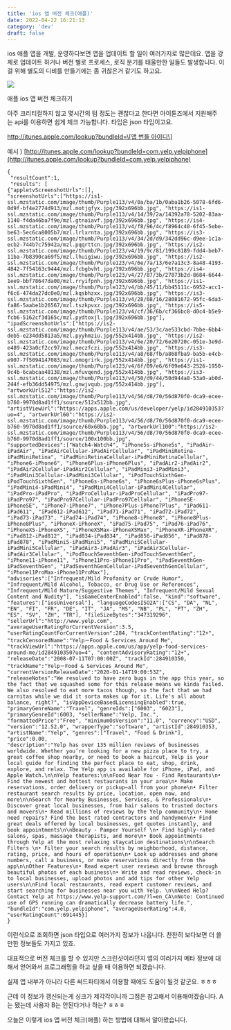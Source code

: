 ```yaml
---
title: 'ios 앱 버전 체크(애플)'
date: 2022-04-22 16:21:13
category: 'dev'
draft: false
---
```


ios 애플 앱을 개발, 운영하다보면 앱을 업데이트 할 일이 여러가지로 많은데요. 앱을 강제로 업데이트 하거나 버전 별로 프로세스, 로직 분기를 태울만한 일들도 발생합니다. 이걸 위해 별도의 디비를 만들기에는 좀 귀찮은거 같기도 하고요. 

![](https://blog.kakaocdn.net/dn/3FFWk/btqBgdwO8oI/DO9SOVtkkbiPeHZ6eVkwX1/img.png)

애플 ios 앱 버전 체크하기

아주 크리티컬하지 않고 몇시간의 텀 정도는 괜찮다고 한다면 아이튠즈에서 지원해주는 api를 이용하면 쉽게 체크 가능합니다. 타입은 json 타입이고요.   
  
http://itunes.apple.com/lookup?bundleId=\[앱 번들 아이디\]  
  
예시 ) [http://itunes.apple.com/lookup?bundleId=com.yelp.yelpiphone](http://itunes.apple.com/lookup?bundleId=com.yelp.yelpiphone)

    {
     "resultCount":1,
     "results": [
    {"appletvScreenshotUrls":[], 
    "screenshotUrls":["https://is1-ssl.mzstatic.com/image/thumb/Purple113/v4/0a/ba/1b/0aba1b26-5078-6fd6-0d9f-bf4e2774d913/mzl.motjgfyx.jpg/392x696bb.jpg", "https://is1-ssl.mzstatic.com/image/thumb/Purple113/v4/14/39/2a/14392a78-5202-83aa-1140-f4da46ba7f9e/mzl.gtnaiavf.jpg/392x696bb.jpg", "https://is4-ssl.mzstatic.com/image/thumb/Purple113/v4/f8/96/4c/f8964c40-6f45-5ebe-be63-5ec6ca8005b7/mzl.lrlxrnta.jpg/392x696bb.jpg", "https://is3-ssl.mzstatic.com/image/thumb/Purple113/v4/34/2d/d9/342dd96c-d9ee-1c1a-ecb2-744b7c75942a/mzl.pqqrttcn.jpg/392x696bb.jpg", "https://is2-ssl.mzstatic.com/image/thumb/Purple123/v4/19/9c/81/199c8189-fdd4-beb7-11ba-7b8390ca69f5/mzl.lhuigiwu.jpg/392x696bb.jpg", "https://is2-ssl.mzstatic.com/image/thumb/Purple123/v4/6e/7a/13/6e7a13c3-8a48-4193-4842-7f54163c9444/mzl.fcbgbvht.jpg/392x696bb.jpg", "https://is4-ssl.mzstatic.com/image/thumb/Purple123/v4/27/87/3b/27873b2d-8684-6644-1ee9-bbf78647da00/mzl.rryifpnh.jpg/392x696bb.jpg", "https://is1-ssl.mzstatic.com/image/thumb/Purple123/v4/bb/45/11/bb45111c-6952-acc1-f6c6-474da27dc0e0/mzl.kqsbhzxx.jpg/392x696bb.jpg", "https://is3-ssl.mzstatic.com/image/thumb/Purple113/v4/28/08/16/28081672-95fc-6da3-fa86-5aabe1b26567/mzl.tszkpvxz.jpg/392x696bb.jpg", "https://is5-ssl.mzstatic.com/image/thumb/Purple123/v4/cf/36/6b/cf366bc8-d0c4-b5e9-fcb6-5162cf3d165c/mzl.pydtoxjl.jpg/392x696bb.jpg"], 
    "ipadScreenshotUrls":["https://is2-ssl.mzstatic.com/image/thumb/Purple113/v4/ae/53/3c/ae533cbd-7bbe-6bb4-deb5-e234dd5813a5/mzl.pyyhmziu.jpg/552x414bb.jpg", "https://is2-ssl.mzstatic.com/image/thumb/Purple113/v4/6e/20/72/6e20720c-051e-3e9d-e489-423a0cf2cc97/mzl.meczfczi.jpg/552x414bb.jpg", "https://is3-ssl.mzstatic.com/image/thumb/Purple113/v4/a8/68/fb/a868fba9-ba5b-e4cb-e907-7f5094147083/mzl.omogrirk.jpg/552x414bb.jpg", "https://is1-ssl.mzstatic.com/image/thumb/Purple123/v4/6f/09/e6/6f09e643-2526-1950-9c4b-6cabcaa48138/mzl.mfuvqend.jpg/552x414bb.jpg", "https://is3-ssl.mzstatic.com/image/thumb/Purple113/v4/50/d9/44/50d944a8-53a0-ab0d-244f-efb36dd54975/mzl.gnwjvqub.jpg/552x414bb.jpg"], "artworkUrl512":"https://is2-ssl.mzstatic.com/image/thumb/Purple113/v4/56/d8/70/56d870f0-dca9-ecee-b760-9970d8ad1ff1/source/512x512bb.jpg", "artistViewUrl":"https://apps.apple.com/us/developer/yelp/id284910353?uo=4", "artworkUrl60":"https://is2-ssl.mzstatic.com/image/thumb/Purple113/v4/56/d8/70/56d870f0-dca9-ecee-b760-9970d8ad1ff1/source/60x60bb.jpg", "artworkUrl100":"https://is2-ssl.mzstatic.com/image/thumb/Purple113/v4/56/d8/70/56d870f0-dca9-ecee-b760-9970d8ad1ff1/source/100x100bb.jpg", 
    "supportedDevices":["Watch4-Watch4", "iPhone5s-iPhone5s", "iPadAir-iPadAir", "iPadAirCellular-iPadAirCellular", "iPadMiniRetina-iPadMiniRetina", "iPadMiniRetinaCellular-iPadMiniRetinaCellular", "iPhone6-iPhone6", "iPhone6Plus-iPhone6Plus", "iPadAir2-iPadAir2", "iPadAir2Cellular-iPadAir2Cellular", "iPadMini3-iPadMini3", "iPadMini3Cellular-iPadMini3Cellular", "iPodTouchSixthGen-iPodTouchSixthGen", "iPhone6s-iPhone6s", "iPhone6sPlus-iPhone6sPlus", "iPadMini4-iPadMini4", "iPadMini4Cellular-iPadMini4Cellular", "iPadPro-iPadPro", "iPadProCellular-iPadProCellular", "iPadPro97-iPadPro97", "iPadPro97Cellular-iPadPro97Cellular", "iPhoneSE-iPhoneSE", "iPhone7-iPhone7", "iPhone7Plus-iPhone7Plus", "iPad611-iPad611", "iPad612-iPad612", "iPad71-iPad71", "iPad72-iPad72", "iPad73-iPad73", "iPad74-iPad74", "iPhone8-iPhone8", "iPhone8Plus-iPhone8Plus", "iPhoneX-iPhoneX", "iPad75-iPad75", "iPad76-iPad76", "iPhoneXS-iPhoneXS", "iPhoneXSMax-iPhoneXSMax", "iPhoneXR-iPhoneXR", "iPad812-iPad812", "iPad834-iPad834", "iPad856-iPad856", "iPad878-iPad878", "iPadMini5-iPadMini5", "iPadMini5Cellular-iPadMini5Cellular", "iPadAir3-iPadAir3", "iPadAir3Cellular-iPadAir3Cellular", "iPodTouchSeventhGen-iPodTouchSeventhGen", "iPhone11-iPhone11", "iPhone11Pro-iPhone11Pro", "iPadSeventhGen-iPadSeventhGen", "iPadSeventhGenCellular-iPadSeventhGenCellular", "iPhone11ProMax-iPhone11ProMax"], 
    "advisories":["Infrequent/Mild Profanity or Crude Humor", "Infrequent/Mild Alcohol, Tobacco, or Drug Use or References", "Infrequent/Mild Mature/Suggestive Themes", "Infrequent/Mild Sexual Content and Nudity"], "isGameCenterEnabled":false, "kind":"software", "features":["iosUniversal"], "languageCodesISO2A":["CS", "DA", "NL", "EN", "FI", "FR", "DE", "IT", "JA", "MS", "NB", "PL", "PT", "ZH", "ES", "SV", "ZH", "TR"], "fileSizeBytes":"347319296", "sellerUrl":"http://www.yelp.com", "averageUserRatingForCurrentVersion":3.5, "userRatingCountForCurrentVersion":284, "trackContentRating":"12+", "trackCensoredName":"Yelp－Food & Services Around Me", "trackViewUrl":"https://apps.apple.com/us/app/yelp-food-services-around-me/id284910350?uo=4", "contentAdvisoryRating":"12+", "releaseDate":"2008-07-11T07:00:00Z", "trackId":284910350, "trackName":"Yelp－Food & Services Around Me", "currentVersionReleaseDate":"2020-01-14T19:00:53Z", 
    "releaseNotes":"We resolved to have zero bugs in the app this year, so the fact that we squashed some for this release means we kinda failed. We also resolved to eat more tacos though, so the fact that we had carnitas while we did it sorta makes up for it. Life's all about balance, right?", "isVppDeviceBasedLicensingEnabled":true, "primaryGenreName":"Travel", "genreIds":["6003", "6023"], "primaryGenreId":6003, "sellerName":"Yelp, Inc.", "formattedPrice":"Free", "minimumOsVersion":"11.0", "currency":"USD", "version":"12.52.0", "wrapperType":"software", "artistId":284910353, "artistName":"Yelp", "genres":["Travel", "Food & Drink"], "price":0.00, 
    "description":"Yelp has over 135 million reviews of businesses worldwide. Whether you’re looking for a new pizza place to try, a great coffee shop nearby, or need to book a haircut, Yelp is your local guide for finding the perfect place to eat, shop, drink, explore, and relax. The Yelp app is available for iPhone, iPad, and Apple Watch.\n\nYelp features:\n\nFood Near You - Find Restaurants\n• Find the newest and hottest restaurants in your area\n• Make reservations, order delivery or pickup—all from your phone\n• Filter restaurant search results by price, location, open now, and more\n\nSearch for Nearby Businesses, Services, & Professionals\n• Discover great local businesses, from hair salons to trusted doctors and movers\n• Read millions of reviews by the Yelp community\n• Home need repairs? Find the best rated contractors and handymen\n• Find great deals offered by local businesses, get quotes instantly, and book appointments\n\nBeauty - Pamper Yourself \n• Find highly-rated salons, spas, massage therapists, and more\n• Book appointments through Yelp at the most relaxing staycation destinations\n\nSearch Filters \n• Filter your search results by neighborhood, distance, rating, price, and hours of operation\n• Look up addresses and phone numbers, call a business, or make reservations directly from the app\n\nOther Features\n• Read expert user reviews and browse through beautiful photos of each business\n• Write and read reviews, check-in to local businesses, upload photos and add tips for other Yelp users\n\nFind local restaurants, read expert customer reviews, and start searching for businesses near you with Yelp. \n\nNeed Help? Contact Yelp at https://www.yelp-support.com/?l=en_CA\nNote: Continued use of GPS running can dramatically decrease battery life.", "bundleId":"com.yelp.yelpiphone", "averageUserRating":4.0, "userRatingCount":691445}]
    }
    

  
이런식으로 조회하면 json 타입으로 여러가지 정보가 나옵니다. 찬찬히 보다보면 더 쓸만한 정보들도 가지고 있죠.  
  
대표적으로 버전 체크를 할 수 있지만 스크린샷이라던지 앱의 여러가지 메타 정보에 대해서 얻어와서 프로그래밍을 하고 싶을 때 이용하면 되겠습니다.

실제 앱 내부가 아니라 다른 써드파티에서 이용할 때에도 도움이 될것 같군요. ㅎㅎㅎ

근데 이 정보가 갱신되는게 싱크가 제각각이니까 그점은 참고해서 이용해야겠습니다. A는 됐는데 사용자 B는 안된다거나 하는? ㅎㅎㅎ

오늘은 이렇게 ios 앱 버전 체크(애플) 하는 방법에 대해서 알아봤습니다.
